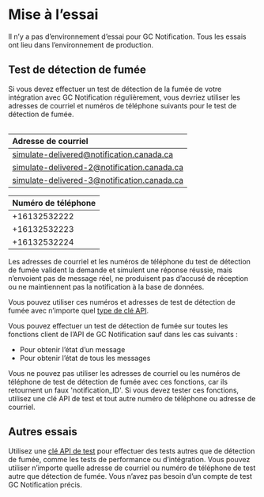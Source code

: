 # Mise à l’essai

Il n’y a pas d’environnement d’essai pour GC Notification. Tous les essais ont lieu dans l’environnement de production. 

## Test de détection de fumée

Si vous devez effectuer un test de détection de la fumée de votre intégration avec GC Notification régulièrement, vous devriez utiliser les adresses de courriel et numéros de téléphone suivants pour le test de détection de fumée.

<div style="height:1px;font-size:1px;">&nbsp;</div>

|Adresse de courriel|
|:---|
|simulate-delivered@notification.canada.ca|
|simulate-delivered-2@notification.canada.ca|
|simulate-delivered-3@notification.canada.ca|

|Numéro de téléphone|
|:---|
|+16132532222|
|+16132532223|
|+16132532224|

Les adresses de courriel et les numéros de téléphone du test de détection de fumée valident la demande et simulent une réponse réussie, mais n’envoient pas de message réel, ne produisent pas d’accusé de réception ou ne maintiennent pas la notification à la base de données.

Vous pouvez utiliser ces numéros et adresses de test de détection de fumée avec n’importe quel [type de clé API](keys.md).

Vous pouvez effectuer un test de détection de fumée sur toutes les fonctions client de l’API de GC Notification sauf dans les cas suivants :

- Pour obtenir l’état d’un message
- Pour obtenir l’état de tous les messages

Vous ne pouvez pas utiliser les adresses de courriel ou les numéros de téléphone de test de détection de fumée avec ces fonctions, car ils retournent un faux 'notification_ID'. Si vous devez tester ces fonctions, utilisez une clé API de test et tout autre numéro de téléphone ou adresse de courriel.

## Autres essais

Utilisez une [clé API de test](keys.md#test) pour effectuer des tests autres que de détection de fumée, comme les tests de performance ou d’intégration. Vous pouvez utiliser n’importe quelle adresse de courriel ou numéro de téléphone de test autre que détection de fumée. Vous n’avez pas besoin d’un compte de test GC Notification précis.
